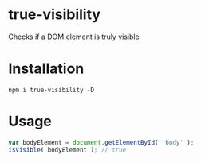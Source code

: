 true-visibility
===============

Checks if a DOM element is truly visible

Installation
============

```
npm i true-visibility -D
```


Usage
=====

``` Javascript
var bodyElement = document.getElementById( 'body' );
isVisible( bodyElement ); // true
```
